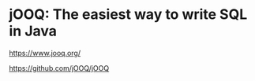# jOOQ: The easiest way to write SQL in Java

<https://www.jooq.org/>

<https://github.com/jOOQ/jOOQ>
